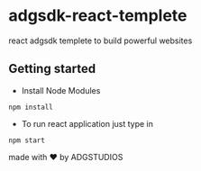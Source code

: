 # adgsdk-react-templete
react adgsdk templete to build powerful websites

## Getting started

- Install Node Modules 

```
npm install
```

- To run react application just type in
```
npm start
```

made with ❤️ by ADGSTUDIOS
